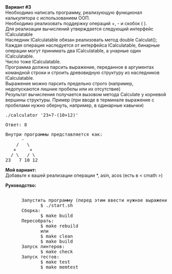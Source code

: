 <div><strong>Вариант #3</strong></div>
<div>Необходимо написать программу, реализующую функционал калькулятора с использованием ООП.</div>
<div>Необходимо реализовать поддержку операций +, - и скобок ( ).</div>
<div>Для реализации вычислений утверждается следующий интерфейс ICalculatable</div>
<div>Наследник ICalculatable обязан реализовать метод double Calculat();</div>
<div>Каждая операция наследуется от интерфейса ICalculatable, бинарные операции могут принимать два ICalculatable, а унарные один ICalculatable.</div>
<div>Число тоже ICalculatable.</div>
<div>Программа должна парсить выражение, переданное в аргументах командной строки и строить древовидную структуру из наследников ICalculatable.</div>
<div>Выражение можно парсить предельно строго (например, недопускаются лишние пробелы или их отсутствие) </div>
<div>Результат вычисления получается вызовом метода Calculate у корневой вершины структуры.
Пример (при вводе в терминале выражение с пробелами нужно обернуть, например, в одинарные кавычки) </div>
<pre>./calculator '23+7-(10+12)'</pre>
<pre>Ответ: 8</pre>
<pre>
Внутри программы представляется как:
      -
    /   \
   +     +
  / \   / \
23   7 10 12
</pre>

<div><strong>Мой вариант:</strong></div>
<div>Добавьте к вашей реализации операции *, asin, acos (есть в < cmath >)</div>

<strong>Руководство: </strong>
<pre> 
      Запустить программу (перед этим ввести нужное выражение в bash файл):
             $ ./start.sh
      Сборка:
             $ make build
      Пересобрать:
             $ make rebuild
             или
             $ make clean
             $ make build
      Запуск линтеров:
             $ make check
      Запуск тестов: 
             $ make test
             $ make memtest
</pre>
